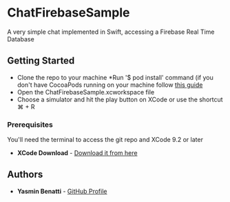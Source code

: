 # ChatFirebaseSample

A very simple chat implemented in Swift, accessing a Firebase Real Time Database

## Getting Started

* Clone the repo to your machine
 *Run '$ pod install' command (if you don't have CocoaPods running on your machine follow [this guide](https://guides.cocoapods.org/using/getting-started.html)
* Open the ChatFirebaseSample.xcworkspace file
* Choose a simulator and hit the play button on XCode or use the shortcut ⌘ + R

### Prerequisites

You'll need the terminal to access the git repo and XCode 9.2 or later 

* **XCode Download** - [Download it from here](https://developer.apple.com/downloads/index.action)

## Authors

* **Yasmin Benatti** - [GitHub Profile](https://github.com/yabenatti)


